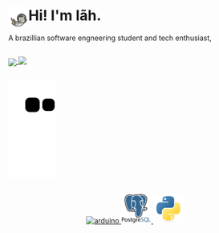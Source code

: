 <div>
  
  
<div>   
  <h1> <img width="40" height="40" align="left" src=".github/workflows/Profile-GIFs/space-cat.gif"/>Hi! I'm Iãh.</h1>   
</div>

<div>
  <p>A brazillian software engneering student and tech enthusiast, </p>
</div>
  
##  
  
<div>
  <a href="https://github.com/Iah-Uch">
  <img align="center"src="https://github-readme-stats.vercel.app/api?username=Iah-Uch&show_icons=true&theme=monokai&include_all_commits=true&count_private=true&hide_border=true&custom_title=My GitHub Stats"/>
  <img align="top" src="https://github-readme-stats.vercel.app/api/top-langs/?username=Iah-Uch&layout=compact&langs_count=1&theme=monokai&hide_border=true"/>
 
##    
    
![Snake animation](https://github.com/Iah-Uch/Iah-Uch/blob/output/github-contribution-grid-snake.svg)
    
</div>   
  
## 

<div>  
  <p align="center">
    <a  href="https://www.arduino.cc/" target="_blank"> <img src="https://cdn.worldvectorlogo.com/logos/arduino-1.svg" alt="arduino" width="60" height="60"/> </a>
    <a  href="https://www.postgresql.org" target="_blank"> <img src="https://raw.githubusercontent.com/devicons/devicon/master/icons/postgresql/postgresql-original-wordmark.svg" alt="postgresql" width="60" height="60"/> </a>
    <a href="https://www.python.org" target="_blank"> <img src="https://raw.githubusercontent.com/devicons/devicon/master/icons/python/python-original.svg" alt="python" width="60" height="60"/> </a> </p>
</div>
  
</div>
